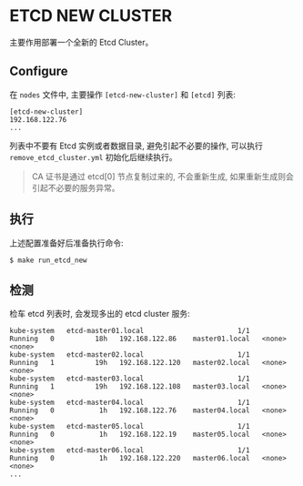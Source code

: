 # ETCD NEW CLUSTER

主要作用部署一个全新的 Etcd Cluster。

## Configure

在 `nodes` 文件中, 主要操作 `[etcd-new-cluster]` 和 `[etcd]` 列表:

```
[etcd-new-cluster]
192.168.122.76
...

```

列表中不要有 Etcd 实例或者数据目录, 避免引起不必要的操作, 可以执行 `remove_etcd_cluster.yml` 初始化后继续执行。

> CA 证书是通过 etcd[0] 节点复制过来的, 不会重新生成, 如果重新生成则会引起不必要的服务异常。

## 执行

上述配置准备好后准备执行命令:

```
$ make run_etcd_new
```

## 检测

检车 etcd 列表时, 会发现多出的 etcd cluster 服务:

```
kube-system   etcd-master01.local                       1/1     Running   0          18h   192.168.122.86    master01.local   <none>           <none>
kube-system   etcd-master02.local                       1/1     Running   1          19h   192.168.122.120   master02.local   <none>           <none>
kube-system   etcd-master03.local                       1/1     Running   1          19h   192.168.122.108   master03.local   <none>           <none>
kube-system   etcd-master04.local                       1/1     Running   0           1h   192.168.122.76    master04.local   <none>           <none>
kube-system   etcd-master05.local                       1/1     Running   0           1h   192.168.122.19    master05.local   <none>           <none>
kube-system   etcd-master06.local                       1/1     Running   0           1h   192.168.122.220   master06.local   <none>           <none>
...
```